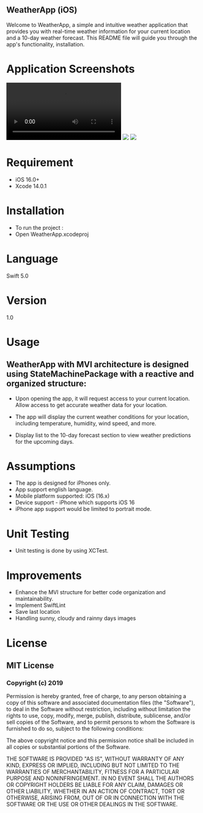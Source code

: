 ## WeatherApp (iOS)
Welcome to WeatherApp, a simple and intuitive weather application that provides you with real-time weather information for your current location and a 10-day weather forecast. This README file will guide you through the app's functionality, installation.

# Application Screenshots
![](Video/WeatherApp.mp4)
![](Screenshots/first.png)
![](Screenshots/second.png)

# Requirement
- iOS 16.0+
- Xcode 14.0.1

# Installation
- To run the project :
- Open WeatherApp.xcodeproj 

# Language 
Swift 5.0

# Version
1.0 

# Usage
## WeatherApp with MVI architecture is designed using StateMachinePackage with a reactive and organized structure:

-   Upon opening the app, it will request access to your current location. Allow access to get accurate weather data for your location.

-   The app will display the current weather conditions for your location, including temperature, humidity, wind speed, and more.

-   Display list to the 10-day forecast section to view weather predictions for the upcoming days.

# Assumptions        
-   The app is designed for iPhones only.        
-   App support english language.
-   Mobile platform supported: iOS (16.x)        
-   Device support - iPhone which supports iOS 16
-   iPhone app support would be limited to portrait mode.

# Unit Testing
- Unit testing is done by using XCTest.

# Improvements
-  Enhance the MVI structure for better code organization and maintainability.
-  Implement SwiftLint
-  Save last location
-  Handling sunny, cloudy and rainny days images

# License
## MIT License

### Copyright (c) 2019 

Permission is hereby granted, free of charge, to any person obtaining a copy
of this software and associated documentation files (the "Software"), to deal
in the Software without restriction, including without limitation the rights
to use, copy, modify, merge, publish, distribute, sublicense, and/or sell
copies of the Software, and to permit persons to whom the Software is
furnished to do so, subject to the following conditions:

The above copyright notice and this permission notice shall be included in all
copies or substantial portions of the Software.

THE SOFTWARE IS PROVIDED "AS IS", WITHOUT WARRANTY OF ANY KIND, EXPRESS OR
IMPLIED, INCLUDING BUT NOT LIMITED TO THE WARRANTIES OF MERCHANTABILITY,
FITNESS FOR A PARTICULAR PURPOSE AND NONINFRINGEMENT. IN NO EVENT SHALL THE
AUTHORS OR COPYRIGHT HOLDERS BE LIABLE FOR ANY CLAIM, DAMAGES OR OTHER
LIABILITY, WHETHER IN AN ACTION OF CONTRACT, TORT OR OTHERWISE, ARISING FROM,
OUT OF OR IN CONNECTION WITH THE SOFTWARE OR THE USE OR OTHER DEALINGS IN THE
SOFTWARE.
